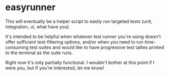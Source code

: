 easyrunner
==========

This will eventually be a helper script to easily run targeted tests (unit, integration, ui, what have you).

It's intended to be helpful when whatever test runner you're using doesn't offer sufficient test-filtering options, and/or when you need to run time-consuming test suites and would like to have progressive test tallies printed to the terminal as the suite runs.

Right now it's only partially functional. I wouldn't bother at this point if I were you, but if you're interested, let me know!
